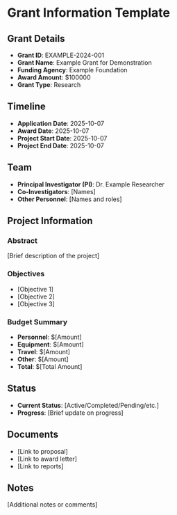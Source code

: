 # Grant Information Template

## Grant Details
- **Grant ID**: EXAMPLE-2024-001
- **Grant Name**: Example Grant for Demonstration
- **Funding Agency**: Example Foundation
- **Award Amount**: $100000
- **Grant Type**: Research

## Timeline
- **Application Date**: 2025-10-07
- **Award Date**: 2025-10-07
- **Project Start Date**: 2025-10-07
- **Project End Date**: 2025-10-07

## Team
- **Principal Investigator (PI)**: Dr. Example Researcher
- **Co-Investigators**: [Names]
- **Other Personnel**: [Names and roles]

## Project Information
### Abstract
[Brief description of the project]

### Objectives
- [Objective 1]
- [Objective 2]
- [Objective 3]

### Budget Summary
- **Personnel**: $[Amount]
- **Equipment**: $[Amount]
- **Travel**: $[Amount]
- **Other**: $[Amount]
- **Total**: $[Total Amount]

## Status
- **Current Status**: [Active/Completed/Pending/etc.]
- **Progress**: [Brief update on progress]

## Documents
- [Link to proposal]
- [Link to award letter]
- [Link to reports]

## Notes
[Additional notes or comments]
